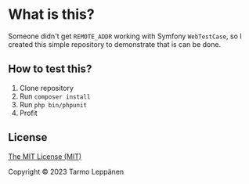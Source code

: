 # What is this?

Someone didn't get `REMOTE_ADDR` working with Symfony `WebTestCase`, so
I created this simple repository to demonstrate that is can be done.

## How to test this?

1. Clone repository
1. Run `composer install`
1. Run `php bin/phpunit`
1. Profit

## License

[The MIT License (MIT)](LICENSE)

Copyright © 2023 Tarmo Leppänen
